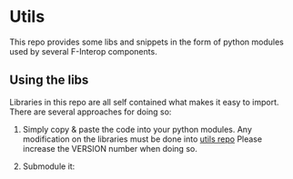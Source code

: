 # Utils

This repo provides some libs and snippets in the form of python modules
used by several F-Interop components.


## Using the libs
Libraries in this repo are all self contained what makes it easy to
import.
There are several approaches for doing so:

1. Simply copy & paste the code into your python modules.
Any modification on the libraries must be done into
[utils repo](https://gitlab.f-interop.eu/f-interop-contributors/utils)
Please increase the VERSION number when doing so.

2. Submodule it:
